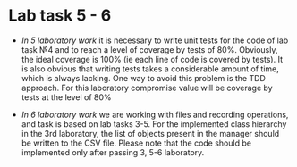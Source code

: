# Lab task 5 - 6

- *In 5 laboratory work* it is necessary to write unit tests for the code of lab task №4 and to reach a level of coverage by tests of 80%. Obviously, the ideal coverage is 100% (ie each line of code is covered by tests). It is also obvious that writing tests takes a considerable amount of time, which is always lacking. One way to avoid this problem is the TDD approach. For this laboratory compromise value will be coverage by tests at the level of 80%

- *In 6 laboratory work* we are working with files and recording operations, and task is based on lab tasks 3-5. For the implemented class hierarchy in the 3rd laboratory, the list of objects present in the manager should be written to the CSV file. Please note that the code should be implemented only after passing 3, 5-6 laboratory.
